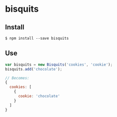 # bisquits
## Install
```
$ npm install --save bisquits
```
## Use
```javascript
var bisquits = new Bisquits('cookies', 'cookie');
bisquits.add('chocolate');

// Becomes:
{
  cookies: [
    {
      cookie: 'chocolate'
    }
  ]
}
```
